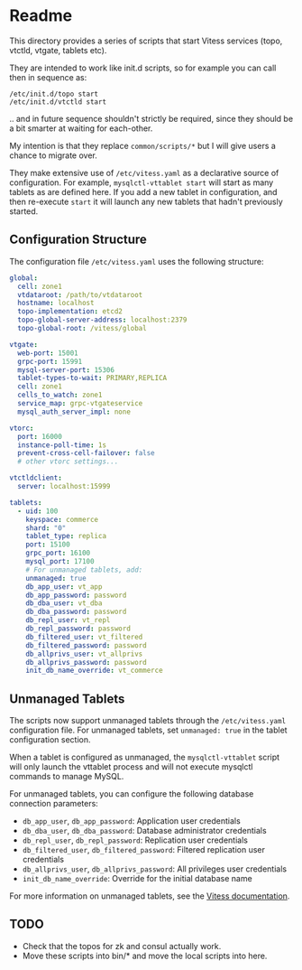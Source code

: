 # Readme

This directory provides a series of scripts that start Vitess services (topo, vtctld, vtgate, tablets etc).

They are intended to work like init.d scripts, so for example you can call then in sequence as:
```
/etc/init.d/topo start
/etc/init.d/vtctld start
```

.. and in future sequence shouldn't strictly be required, since they should be a bit smarter at waiting for each-other.

My intention is that they replace `common/scripts/*` but I will give users a chance to migrate over.

They make extensive use of `/etc/vitess.yaml` as a declarative source of configuration. For example, `mysqlctl-vttablet start` will start as many tablets as are defined here. If you add a new tablet in configuration, and then re-execute `start` it will launch any new tablets that hadn't previously started.

## Configuration Structure

The configuration file `/etc/vitess.yaml` uses the following structure:

```yaml
global:
  cell: zone1
  vtdataroot: /path/to/vtdataroot
  hostname: localhost
  topo-implementation: etcd2
  topo-global-server-address: localhost:2379
  topo-global-root: /vitess/global

vtgate:
  web-port: 15001
  grpc-port: 15991
  mysql-server-port: 15306
  tablet-types-to-wait: PRIMARY,REPLICA
  cell: zone1
  cells_to_watch: zone1
  service_map: grpc-vtgateservice
  mysql_auth_server_impl: none

vtorc:
  port: 16000
  instance-poll-time: 1s
  prevent-cross-cell-failover: false
  # other vtorc settings...

vtctldclient:
  server: localhost:15999

tablets:
  - uid: 100
    keyspace: commerce
    shard: "0"
    tablet_type: replica
    port: 15100
    grpc_port: 16100
    mysql_port: 17100
    # For unmanaged tablets, add:
    unmanaged: true
    db_app_user: vt_app
    db_app_password: password
    db_dba_user: vt_dba
    db_dba_password: password
    db_repl_user: vt_repl
    db_repl_password: password
    db_filtered_user: vt_filtered
    db_filtered_password: password
    db_allprivs_user: vt_allprivs
    db_allprivs_password: password
    init_db_name_override: vt_commerce
```

## Unmanaged Tablets

The scripts now support unmanaged tablets through the `/etc/vitess.yaml` configuration file. For unmanaged tablets, set `unmanaged: true` in the tablet configuration section.

When a tablet is configured as unmanaged, the `mysqlctl-vttablet` script will only launch the vttablet process and will not execute mysqlctl commands to manage MySQL.

For unmanaged tablets, you can configure the following database connection parameters:

- `db_app_user`, `db_app_password`: Application user credentials
- `db_dba_user`, `db_dba_password`: Database administrator credentials
- `db_repl_user`, `db_repl_password`: Replication user credentials
- `db_filtered_user`, `db_filtered_password`: Filtered replication user credentials
- `db_allprivs_user`, `db_allprivs_password`: All privileges user credentials
- `init_db_name_override`: Override for the initial database name

For more information on unmanaged tablets, see the [Vitess documentation](https://vitess.io/docs/user-guides/configuration-advanced/unmanaged-tablet/).


## TODO

- Check that the topos for zk and consul actually work.
- Move these scripts into bin/* and move the local scripts into here.
